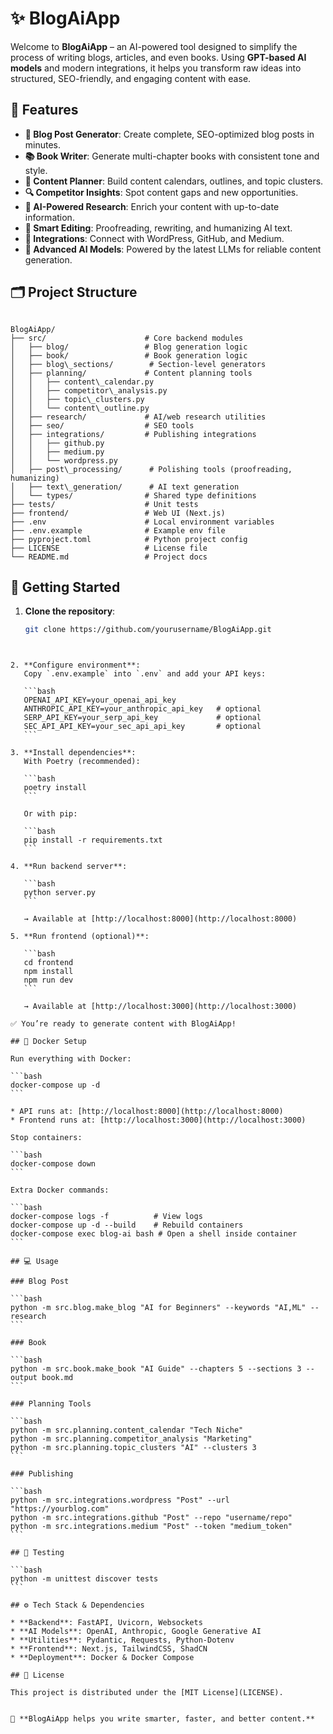 
# ✨ BlogAiApp

Welcome to **BlogAiApp** – an AI-powered tool designed to simplify the process of writing blogs, articles, and even books. Using **GPT-based AI models** and modern integrations, it helps you transform raw ideas into structured, SEO-friendly, and engaging content with ease.

## 🌟 Features

- **📝 Blog Post Generator**: Create complete, SEO-optimized blog posts in minutes.  
- **📚 Book Writer**: Generate multi-chapter books with consistent tone and style.  
- **📅 Content Planner**: Build content calendars, outlines, and topic clusters.  
- **🔍 Competitor Insights**: Spot content gaps and new opportunities.  
- **🔎 AI-Powered Research**: Enrich your content with up-to-date information.  
- **🔄 Smart Editing**: Proofreading, rewriting, and humanizing AI text.  
- **🔌 Integrations**: Connect with WordPress, GitHub, and Medium.  
- **🤖 Advanced AI Models**: Powered by the latest LLMs for reliable content generation.  

## 🗂️ Project Structure

```

BlogAiApp/
├── src/                      # Core backend modules
│   ├── blog/                 # Blog generation logic
│   ├── book/                 # Book generation logic
│   ├── blog\_sections/        # Section-level generators
│   ├── planning/             # Content planning tools
│   │   ├── content\_calendar.py
│   │   ├── competitor\_analysis.py
│   │   ├── topic\_clusters.py
│   │   └── content\_outline.py
│   ├── research/             # AI/web research utilities
│   ├── seo/                  # SEO tools
│   ├── integrations/         # Publishing integrations
│   │   ├── github.py
│   │   ├── medium.py
│   │   └── wordpress.py
│   ├── post\_processing/      # Polishing tools (proofreading, humanizing)
│   ├── text\_generation/      # AI text generation
│   └── types/                # Shared type definitions
├── tests/                    # Unit tests
├── frontend/                 # Web UI (Next.js)
├── .env                      # Local environment variables
├── .env.example              # Example env file
├── pyproject.toml            # Python project config
├── LICENSE                   # License file
└── README.md                 # Project docs

````

## 🚀 Getting Started

1. **Clone the repository**:
   ```bash
   git clone https://github.com/yourusername/BlogAiApp.git
````


2. **Configure environment**:
   Copy `.env.example` into `.env` and add your API keys:

   ```bash
   OPENAI_API_KEY=your_openai_api_key
   ANTHROPIC_API_KEY=your_anthropic_api_key   # optional
   SERP_API_KEY=your_serp_api_key             # optional
   SEC_API_API_KEY=your_sec_api_api_key       # optional
   ```

3. **Install dependencies**:
   With Poetry (recommended):

   ```bash
   poetry install
   ```

   Or with pip:

   ```bash
   pip install -r requirements.txt
   ```

4. **Run backend server**:

   ```bash
   python server.py
   ```

   → Available at [http://localhost:8000](http://localhost:8000)

5. **Run frontend (optional)**:

   ```bash
   cd frontend
   npm install
   npm run dev
   ```

   → Available at [http://localhost:3000](http://localhost:3000)

✅ You’re ready to generate content with BlogAiApp!

## 🐳 Docker Setup

Run everything with Docker:

```bash
docker-compose up -d
```

* API runs at: [http://localhost:8000](http://localhost:8000)
* Frontend runs at: [http://localhost:3000](http://localhost:3000)

Stop containers:

```bash
docker-compose down
```

Extra Docker commands:

```bash
docker-compose logs -f          # View logs
docker-compose up -d --build    # Rebuild containers
docker-compose exec blog-ai bash # Open a shell inside container
```

## 💻 Usage

### Blog Post

```bash
python -m src.blog.make_blog "AI for Beginners" --keywords "AI,ML" --research
```

### Book

```bash
python -m src.book.make_book "AI Guide" --chapters 5 --sections 3 --output book.md
```

### Planning Tools

```bash
python -m src.planning.content_calendar "Tech Niche"
python -m src.planning.competitor_analysis "Marketing"
python -m src.planning.topic_clusters "AI" --clusters 3
```

### Publishing

```bash
python -m src.integrations.wordpress "Post" --url "https://yourblog.com"
python -m src.integrations.github "Post" --repo "username/repo"
python -m src.integrations.medium "Post" --token "medium_token"
```

## 🧪 Testing

```bash
python -m unittest discover tests
```

## ⚙️ Tech Stack & Dependencies

* **Backend**: FastAPI, Uvicorn, Websockets
* **AI Models**: OpenAI, Anthropic, Google Generative AI
* **Utilities**: Pydantic, Requests, Python-Dotenv
* **Frontend**: Next.js, TailwindCSS, ShadCN
* **Deployment**: Docker & Docker Compose

## 📜 License

This project is distributed under the [MIT License](LICENSE).


🎉 **BlogAiApp helps you write smarter, faster, and better content.**


